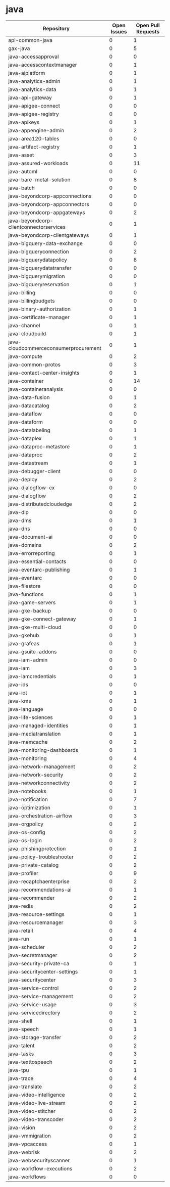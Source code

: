 # java
| Repository | Open Issues | Open Pull Requests |
|------------|-------------|--------------------|
| api-common-java | 0 | 1 |
| gax-java | 0 | 5 |
| java-accessapproval | 0 | 0 |
| java-accesscontextmanager | 0 | 1 |
| java-aiplatform | 0 | 1 |
| java-analytics-admin | 0 | 1 |
| java-analytics-data | 0 | 1 |
| java-api-gateway | 0 | 1 |
| java-apigee-connect | 0 | 0 |
| java-apigee-registry | 0 | 0 |
| java-apikeys | 0 | 1 |
| java-appengine-admin | 0 | 2 |
| java-area120-tables | 0 | 0 |
| java-artifact-registry | 0 | 1 |
| java-asset | 0 | 3 |
| java-assured-workloads | 0 | 11 |
| java-automl | 0 | 0 |
| java-bare-metal-solution | 0 | 8 |
| java-batch | 0 | 0 |
| java-beyondcorp-appconnections | 0 | 0 |
| java-beyondcorp-appconnectors | 0 | 0 |
| java-beyondcorp-appgateways | 0 | 2 |
| java-beyondcorp-clientconnectorservices | 0 | 1 |
| java-beyondcorp-clientgateways | 0 | 1 |
| java-bigquery-data-exchange | 0 | 0 |
| java-bigqueryconnection | 0 | 2 |
| java-bigquerydatapolicy | 0 | 8 |
| java-bigquerydatatransfer | 0 | 0 |
| java-bigquerymigration | 0 | 0 |
| java-bigqueryreservation | 0 | 1 |
| java-billing | 0 | 0 |
| java-billingbudgets | 0 | 0 |
| java-binary-authorization | 0 | 1 |
| java-certificate-manager | 0 | 1 |
| java-channel | 0 | 1 |
| java-cloudbuild | 0 | 1 |
| java-cloudcommerceconsumerprocurement | 0 | 1 |
| java-compute | 0 | 2 |
| java-common-protos | 0 | 3 |
| java-contact-center-insights | 0 | 1 |
| java-container | 0 | 14 |
| java-containeranalysis | 0 | 0 |
| java-data-fusion | 0 | 1 |
| java-datacatalog | 0 | 2 |
| java-dataflow | 0 | 0 |
| java-dataform | 0 | 0 |
| java-datalabeling | 0 | 1 |
| java-dataplex | 0 | 1 |
| java-dataproc-metastore | 0 | 1 |
| java-dataproc | 0 | 2 |
| java-datastream | 0 | 1 |
| java-debugger-client | 0 | 0 |
| java-deploy | 0 | 2 |
| java-dialogflow-cx | 0 | 0 |
| java-dialogflow | 0 | 2 |
| java-distributedcloudedge | 0 | 2 |
| java-dlp | 0 | 0 |
| java-dms | 0 | 1 |
| java-dns | 0 | 0 |
| java-document-ai | 0 | 0 |
| java-domains | 0 | 2 |
| java-errorreporting | 0 | 1 |
| java-essential-contacts | 0 | 0 |
| java-eventarc-publishing | 0 | 1 |
| java-eventarc | 0 | 0 |
| java-filestore | 0 | 0 |
| java-functions | 0 | 1 |
| java-game-servers | 0 | 1 |
| java-gke-backup | 0 | 0 |
| java-gke-connect-gateway | 0 | 1 |
| java-gke-multi-cloud | 0 | 0 |
| java-gkehub | 0 | 1 |
| java-grafeas | 0 | 1 |
| java-gsuite-addons | 0 | 0 |
| java-iam-admin | 0 | 0 |
| java-iam | 0 | 3 |
| java-iamcredentials | 0 | 1 |
| java-ids | 0 | 0 |
| java-iot | 0 | 1 |
| java-kms | 0 | 1 |
| java-language | 0 | 0 |
| java-life-sciences | 0 | 1 |
| java-managed-identities | 0 | 1 |
| java-mediatranslation | 0 | 1 |
| java-memcache | 0 | 2 |
| java-monitoring-dashboards | 0 | 1 |
| java-monitoring | 0 | 4 |
| java-network-management | 0 | 2 |
| java-network-security | 0 | 2 |
| java-networkconnectivity | 0 | 2 |
| java-notebooks | 0 | 1 |
| java-notification | 0 | 7 |
| java-optimization | 0 | 1 |
| java-orchestration-airflow | 0 | 3 |
| java-orgpolicy | 0 | 2 |
| java-os-config | 0 | 2 |
| java-os-login | 0 | 2 |
| java-phishingprotection | 0 | 1 |
| java-policy-troubleshooter | 0 | 2 |
| java-private-catalog | 0 | 2 |
| java-profiler | 0 | 9 |
| java-recaptchaenterprise | 0 | 2 |
| java-recommendations-ai | 0 | 1 |
| java-recommender | 0 | 2 |
| java-redis | 0 | 2 |
| java-resource-settings | 0 | 1 |
| java-resourcemanager | 0 | 3 |
| java-retail | 0 | 4 |
| java-run | 0 | 1 |
| java-scheduler | 0 | 2 |
| java-secretmanager | 0 | 2 |
| java-security-private-ca | 0 | 1 |
| java-securitycenter-settings | 0 | 1 |
| java-securitycenter | 0 | 3 |
| java-service-control | 0 | 2 |
| java-service-management | 0 | 2 |
| java-service-usage | 0 | 3 |
| java-servicedirectory | 0 | 2 |
| java-shell | 0 | 1 |
| java-speech | 0 | 1 |
| java-storage-transfer | 0 | 2 |
| java-talent | 0 | 2 |
| java-tasks | 0 | 3 |
| java-texttospeech | 0 | 2 |
| java-tpu | 0 | 1 |
| java-trace | 0 | 4 |
| java-translate | 0 | 2 |
| java-video-intelligence | 0 | 2 |
| java-video-live-stream | 0 | 2 |
| java-video-stitcher | 0 | 2 |
| java-video-transcoder | 0 | 2 |
| java-vision | 0 | 2 |
| java-vmmigration | 0 | 2 |
| java-vpcaccess | 0 | 1 |
| java-webrisk | 0 | 2 |
| java-websecurityscanner | 0 | 1 |
| java-workflow-executions | 0 | 2 |
| java-workflows | 0 | 0 |
